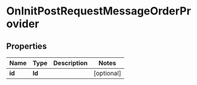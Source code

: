 

# OnInitPostRequestMessageOrderProvider


## Properties

| Name | Type | Description | Notes |
|------------ | ------------- | ------------- | -------------|
|**id** | **Id** |  |  [optional] |



